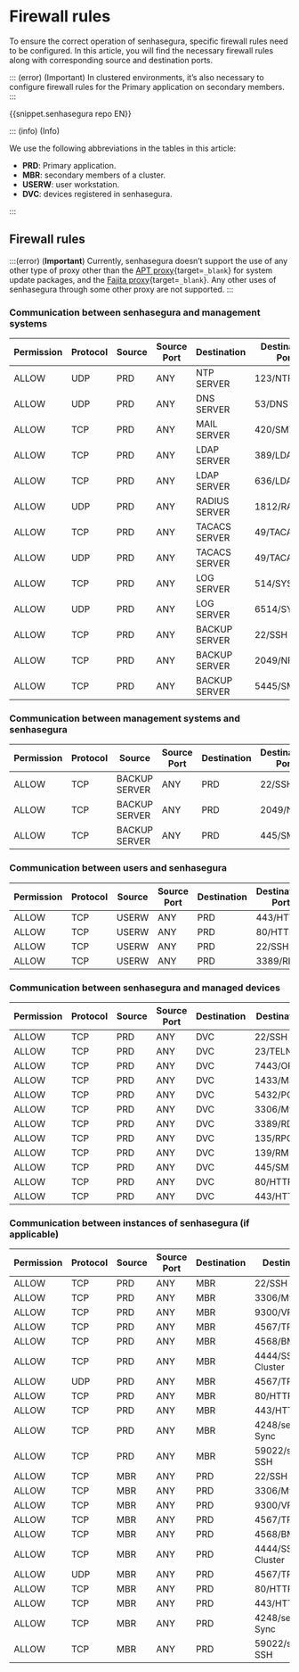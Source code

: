 # Firewall rules

To ensure the correct operation of senhasegura, specific firewall rules need to be configured. In this article, you will find the necessary firewall rules along with corresponding source and destination ports.

::: (error) (Important)
In clustered environments, it’s also necessary to configure firewall rules for the Primary application on secondary members.
:::

{{snippet.senhasegura repo EN}}

::: (info) (Info)

We use the following abbreviations in the tables in this article:

* **PRD**: Primary application.
* **MBR**: secondary members of a cluster.
* **USERW**: user workstation.
* **DVC**: devices registered in senhasegura.

:::

## Firewall rules

:::(error) (**Important**)
Currently, senhasegura doesn’t support the use of any other type of proxy other than the [APT proxy](https://community.senhasegura.io/t/how-to-configure-a-proxy-to-update-senhasegura/361){target=`_blank`} for system update packages, and the [Fajita proxy](https://community.senhasegura.io/t/how-to-add-a-proxy-by-command-line/607){target=`_blank`}. Any other uses of senhasegura through some other proxy are not supported.
:::

### Communication between senhasegura and management systems

| Permission | Protocol | Source | Source Port | Destination        | Destination Port |
|------------|----------|--------|-------------|--------------------|------------------|
| ALLOW      | UDP      | PRD    | ANY         | NTP SERVER         | 123/NTP          |
| ALLOW      | UDP      | PRD    | ANY         | DNS SERVER         | 53/DNS           |
| ALLOW      | TCP      | PRD    | ANY         | MAIL SERVER        | 420/SMTP         |
| ALLOW      | TCP      | PRD    | ANY         | LDAP SERVER        | 389/LDAP         |
| ALLOW      | TCP      | PRD    | ANY         | LDAP SERVER        | 636/LDAPS        |
| ALLOW      | UDP      | PRD    | ANY         | RADIUS SERVER      | 1812/RADIUS      |
| ALLOW      | TCP      | PRD    | ANY         | TACACS SERVER      | 49/TACACS        |
| ALLOW      | UDP      | PRD    | ANY         | TACACS SERVER      | 49/TACACS        |
| ALLOW      | TCP      | PRD    | ANY         | LOG SERVER         | 514/SYSLOG       |
| ALLOW      | UDP      | PRD    | ANY         | LOG SERVER         | 6514/SYSLOG      |
| ALLOW      | TCP      | PRD    | ANY         | BACKUP SERVER      | 22/SSH           |
| ALLOW      | TCP      | PRD    | ANY         | BACKUP SERVER      | 2049/NFS         |
| ALLOW      | TCP      | PRD    | ANY         | BACKUP SERVER      | 5445/SMB         |

### Communication between management systems and senhasegura

| Permission | Protocol | Source         | Source Port | Destination | Destination Port |
|------------|----------|----------------|-------------|-------------|-------------------|
| ALLOW      | TCP      | BACKUP SERVER  | ANY         | PRD         | 22/SSH            |
| ALLOW      | TCP      | BACKUP SERVER  | ANY         | PRD         | 2049/NFS          |
| ALLOW      | TCP      | BACKUP SERVER  | ANY         | PRD         | 445/SMB           |

### Communication between users and senhasegura


| Permission | Protocol | Source | Source Port | Destination | Destination Port |
|------------|----------|--------|-------------|-------------|-------------------|
| ALLOW      | TCP      | USERW  | ANY         | PRD         | 443/HTTPS         |
| ALLOW      | TCP      | USERW  | ANY         | PRD         | 80/HTTP           |
| ALLOW      | TCP      | USERW  | ANY         | PRD         | 22/SSH            |
| ALLOW      | TCP      | USERW  | ANY         | PRD         | 3389/RDP          |

### Communication between senhasegura and managed devices

| Permission | Protocol | Source | Source Port | Destination | Destination Port |
|------------|----------|--------|-------------|-------------|-------------------|
| ALLOW      | TCP      | PRD    | ANY         | DVC         | 22/SSH            |
| ALLOW      | TCP      | PRD    | ANY         | DVC         | 23/TELNET         |
| ALLOW      | TCP      | PRD    | ANY         | DVC         | 7443/ORACLE       |
| ALLOW      | TCP      | PRD    | ANY         | DVC         | 1433/MS-SQL       |
| ALLOW      | TCP      | PRD    | ANY         | DVC         | 5432/POSTGRES     |
| ALLOW      | TCP      | PRD    | ANY         | DVC         | 3306/MySQL        |
| ALLOW      | TCP      | PRD    | ANY         | DVC         | 3389/RDP          |
| ALLOW      | TCP      | PRD    | ANY         | DVC         | 135/RPC           |
| ALLOW      | TCP      | PRD    | ANY         | DVC         | 139/RM            |
| ALLOW      | TCP      | PRD    | ANY         | DVC         | 445/SMB           |
| ALLOW      | TCP      | PRD    | ANY         | DVC         | 80/HTTP           |
| ALLOW      | TCP      | PRD    | ANY         | DVC         | 443/HTTPS         |

### Communication between instances of senhasegura (if applicable)

| Permission | Protocol | Source | Source Port | Destination | Destination Port |
|------------|----------|--------|-------------|-------------|-------------------|
| ALLOW      | TCP      | PRD    | ANY         | MBR         | 22/SSH            |
| ALLOW      | TCP      | PRD    | ANY         | MBR         | 3306/MySQL        |
| ALLOW      | TCP      | PRD    | ANY         | MBR         | 9300/VRACE        |
| ALLOW      | TCP      | PRD    | ANY         | MBR         | 4567/TRAM         |
| ALLOW      | TCP      | PRD    | ANY         | MBR         | 4568/BMC          |
| ALLOW      | TCP      | PRD    | ANY         | MBR         | 4444/SST do Galera Cluster   |
| ALLOW      | UDP      | PRD    | ANY         | MBR         | 4567/TRAM         |
| ALLOW      | TCP      | PRD    | ANY         | MBR         | 80/HTTP           |
| ALLOW      | TCP      | PRD    | ANY         | MBR         | 443/HTTPS         |
| ALLOW      | TCP      | PRD    | ANY         | MBR         | 4248/senhasegura Sync       |
| ALLOW      | TCP      | PRD    | ANY         | MBR         | 59022/senhasegura SSH       |
| ALLOW      | TCP      | MBR    | ANY         | PRD         | 22/SSH            |
| ALLOW      | TCP      | MBR    | ANY         | PRD         | 3306/MySQL        |
| ALLOW      | TCP      | MBR    | ANY         | PRD         | 9300/VRACE        |
| ALLOW      | TCP      | MBR    | ANY         | PRD         | 4567/TRAM         |
| ALLOW      | TCP      | MBR    | ANY         | PRD         | 4568/BMC          |
| ALLOW      | TCP      | MBR    | ANY         | PRD         | 4444/SST do Galera Cluster   |
| ALLOW      | UDP      | MBR    | ANY         | PRD         | 4567/TRAM         |
| ALLOW      | TCP      | MBR    | ANY         | PRD         | 80/HTTP    |
| ALLOW      | TCP      | MBR    | ANY         | PRD         | 443/HTTPS  |
| ALLOW      | TCP      | MBR    | ANY         | PRD         | 4248/senhasegura Sync  |
| ALLOW      | TCP      | MBR    | ANY         | PRD         | 59022/senhasegura SSH  |

